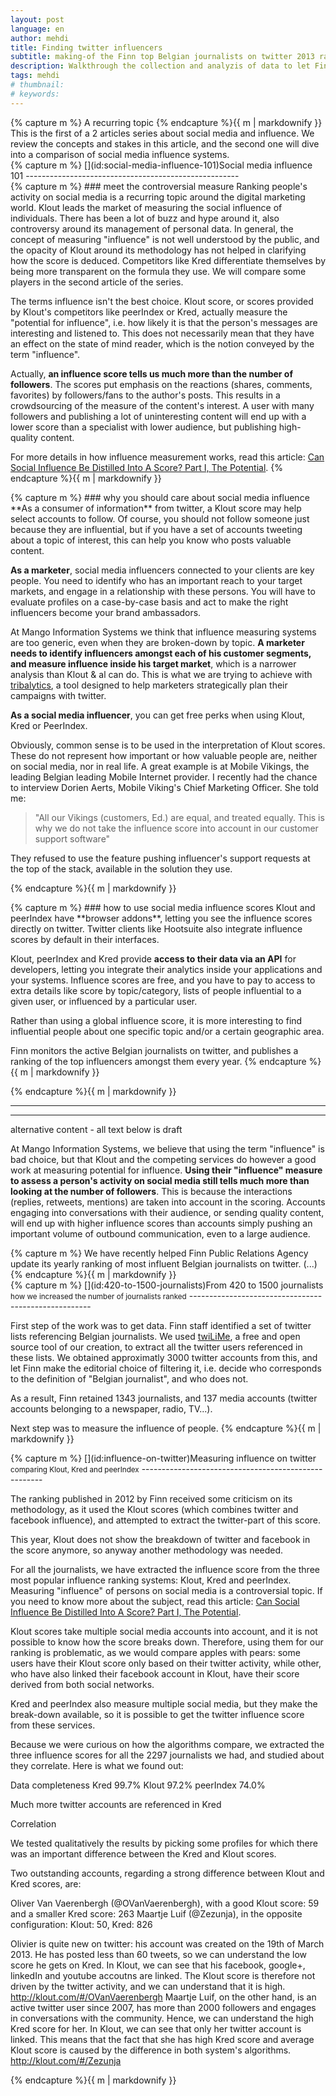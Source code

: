 ```yaml
---
layout: post
language: en
author: mehdi
title: Finding twitter influencers
subtitle: making-of the Finn top Belgian journalists on twitter 2013 ranking
description: Walkthrough the collection and analyzis of data to let Finn PR agency publish its yearly ranking of Belgian journalists on twitter
tags: mehdi
# thumbnail: 
# keywords: 
---
```


<div class="section">
{% capture m %}
A recurring topic 
{% endcapture %}{{ m | markdownify }}</div>
This is the first of a 2 articles series about social media and influence. We review the concepts and stakes in this article, and the second one will dive into a comparison of social media influence systems.
<div class="section">
{% capture m %}
[](id:social-media-influence-101)Social media influence 101 <small> </small>
-----------------------------------------------------

<div class="section">
{% capture m %}
### meet the controversial measure
Ranking people's activity on social media is a recurring topic around the digital marketing world. Klout leads the market of measuring the social influence of individuals. There has been a lot of buzz and hype around it, also controversy around its management of personal data. In general, the concept of measuring "influence" is not well understood by the public, and the opacity of Klout around its methodology has not helped in clarifying how the score is deduced. Competitors like Kred differentiate themselves by being more transparent on the formula they use. We will compare some players in the second article of the series.

The terms influence isn't the best choice. Klout score, or scores provided by Klout's competitors like peerIndex or Kred, actually measure the "potential for influence", i.e. how likely it is that the person's messages are interesting and listened to. This does not necessarily mean that they have an effect on the state of mind reader, which is the notion conveyed by the term "influence".

Actually, **an influence score tells us much more than the number of followers**. The scores put emphasis on the reactions (shares, comments, favorites) by followers/fans to the author's posts. This results in a crowdsourcing of the measure of the content's interest. A user with many followers and publishing a lot of uninteresting content will end up with a lower score than a specialist with lower audience, but publishing high-quality content.

For more details in how influence measurement works, read this article: <a href="http://marketingland.com/can-social-influence-be-distilled-into-a-score-19306" target = "_blank">Can Social Influence Be Distilled Into A Score? Part I, The Potential</a>. 
{% endcapture %}{{ m | markdownify }}</div>

<div class="section">
{% capture m %}
### why you should care about social media influence
**As a consumer of information** from twitter, a Klout score may help select accounts to follow. Of course, you should not follow someone just because they are influential, but if you have a set of accounts tweeting about a topic of interest, this can help you know who posts valuable content.

**As a marketer**, social media influencers connected to your clients are key people. You need to identify who has an important reach to your target markets, and engage in a relationship with these persons. You will have to evaluate profiles on a case-by-case basis and act to make the right influencers become your brand ambassadors.

At Mango Information Systems we think that influence measuring systems are too generic, even when they are broken-down by topic. **A marketer needs to identify influencers amongst each of his customer segments, and measure influence inside his target market**, which is a narrower analysis than Klout & al can do. This is what we are trying to achieve with [tribalytics](http://tribalytics.com), a tool designed to help marketers strategically plan their campaigns with twitter.

**As a social media influencer**, you can get free perks when using Klout, Kred or PeerIndex.

Obviously, common sense is to be used in the interpretation of Klout scores. These do not represent how important or how valuable people are, neither on social media, nor in real life. A great example is at Mobile Vikings, the leading Belgian leading Mobile Internet provider. I recently had the chance to interview Dorien Aerts, Mobile Viking's Chief Marketing Officer. She told me: 

<blockquote>"All our Vikings (customers, Ed.) are equal, and treated equally. This is why we do not take the influence score into account in our customer support software"</blockquote>

They refused to use the feature pushing influencer's support requests at the top of the stack, available in the solution they use.

{% endcapture %}{{ m | markdownify }}</div>

<div class="section">
{% capture m %}
### how to use social media influence scores
Klout and peerIndex have **browser addons**, letting you see the influence scores directly on twitter. Twitter clients like Hootsuite also integrate influence scores by default in their interfaces.

Klout, peerIndex and Kred provide **access to their data via an API** for developers, letting you integrate their analytics inside your applications and your systems. Influence scores are free, and you have to pay to access to extra details like score by topic/category, lists of people influential to a given user, or influenced by a particular user.

Rather than using a global influence score, it is more interesting to find influential people about one specific topic and/or a certain geographic area.


Finn monitors the active Belgian journalists on twitter, and publishes a ranking of the top influencers amongst them every year.
{% endcapture %}{{ m | markdownify }}</div>

{% endcapture %}{{ m | markdownify }}</div>

<hr/>
<hr/>

alternative content - all text below is draft


At Mango Information Systems, we believe that using the term "influence" is bad choice, but that Klout and the competing services do however a good work at measuring potential for influence. <strong>Using their "influence" measure to assess a person's activity on social media still tells much more than looking at the number of followers</strong>. This is because the interactions (replies, retweets, mentions) are taken into account in the scoring. Accounts engaging into conversations with their audience, or sending quality content, will end up with higher influence scores than accounts simply pushing an important volume of outbound communication, even to a large audience.





<div class="section">
{% capture m %}
We have recently helped Finn Public Relations Agency update its yearly ranking of most influent Belgian journalists on twitter. 
(...)
{% endcapture %}{{ m | markdownify }}</div>

<div class="section">
{% capture m %}
[](id:420-to-1500-journalists)From 420 to 1500 journalists <small>how we increased the number of journalists ranked</small>
-----------------------------------------------------

First step of the work was to get data. Finn staff identified a set of twitter lists referencing Belgian journalists. We used [twiLiMe](https://github.com/Mango-information-systems/twiLiMe), a free and open source tool of our creation, to extract all the twitter users referenced in these lists. We obtained approximatly 3000 twitter accounts from this, and let Finn make the editorial choice of filtering it, i.e. decide who corresponds to the definition of "Belgian journalist", and who does not.

As a result, Finn retained 1343 journalists, and 137 media accounts (twitter accounts belonging to a newspaper, radio, TV...).

Next step was to measure the influence of people.
{% endcapture %}{{ m | markdownify }}</div>

<div class="section">
{% capture m %}
[](id:influence-on-twitter)Measuring influence on twitter <small>comparing Klout, Kred and peerIndex</small>
-----------------------------------------------------

The ranking published in 2012 by Finn received some criticism on its methodology, as it used the Klout scores (which combines twitter and facebook influence), and attempted to extract the twitter-part of this score.

This year, Klout does not show the breakdown of twitter and facebook in the score anymore, so anyway another methodology was needed.

For all the journalists, we have extracted the influence score from the three most popular influence ranking systems: Klout, Kred and peerIndex. Measuring "influence" of persons on social media is a controversial topic. If you need to know more about the subject, read this article: [Can Social Influence Be Distilled Into A Score? Part I, The Potential](http://marketingland.com/can-social-influence-be-distilled-into-a-score-19306).

Klout scores take multiple social media accounts into account, and it is not possible to know how the score breaks down. Therefore, using them for our ranking is problematic, as we would compare apples with pears: some users have their Klout score only based on their twitter activity, while other, who have also linked their facebook account in Klout, have their score derived from both social networks.

Kred and peerIndex also measure multiple social media, but they make the break-down available, so it is possible to get the twitter influence score from these services.

Because we were curious on how the algorithms compare, we extracted the three influence scores for all the 2297 journalists we had, and studied about they correlate. Here is what we found out:

Data completeness
	Kred	99.7%
	Klout	97.2%
	peerIndex	74.0%

Much more twitter accounts are referenced in Kred

Correlation

We tested qualitatively the results by picking some profiles for which there was an important difference between the Kred and Klout scores.

Two outstanding accounts, regarding a strong difference between Klout and Kred scores, are:

Oliver Van Vaerenbergh (@OVanVaerenbergh), with a good Klout score: 59 and a smaller Kred score: 263
Maartje Luif (@Zezunja), in the opposite configuration: Klout: 50, Kred: 826


Olivier is quite new on twitter: his account was created on the 19th of March 2013. He has posted less than 60 tweets, so we can understand the low score he gets on Kred. In Klout, we can see that his facebook, google+, linkedIn and youtube accoutns are linked. The Klout score is therefore not driven by the twitter activity, and we can understand that it is high.
http://klout.com/#/OVanVaerenbergh
Maartje Luif, on the other hand, is an active twitter user since 2007, has more than 2000 followers and engages in conversations with the community. Hence, we can understand the high Kred score for her.
In Klout, we can see that only her twitter account is linked. This means that the fact that she has high Kred score and average Klout score is caused by the difference in both system's algorithms.
http://klout.com/#/Zezunja

{% endcapture %}{{ m | markdownify }}</div>

